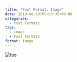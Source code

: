 ```yaml
---
title: "Post Format: Image"
date: 2010-08-08T05:00:39+00:00
categories:
  - Post Formats
tags:
  - image
  - Post Formats
format: image
---
```

[![foo](http://wpthemetestdata.files.wordpress.com/2008/06/100_5540.jpg?w=604)](http://wpthemetestdata.files.wordpress.com/2008/06/100_5540.jpg)